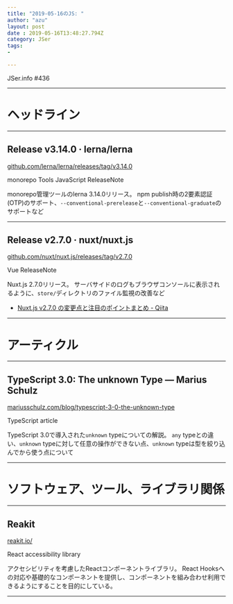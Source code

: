 ```yaml
---
title: "2019-05-16のJS: "
author: "azu"
layout: post
date : 2019-05-16T13:48:27.794Z
category: JSer
tags:
-

---
```


JSer.info #436

----

<h1 class="site-genre">ヘッドライン</h1>

----

## Release v3.14.0 · lerna/lerna
[github.com/lerna/lerna/releases/tag/v3.14.0](https://github.com/lerna/lerna/releases/tag/v3.14.0 "Release v3.14.0 · lerna/lerna")
<p class="jser-tags jser-tag-icon"><span class="jser-tag">monorepo</span> <span class="jser-tag">Tools</span> <span class="jser-tag">JavaScript</span> <span class="jser-tag">ReleaseNote</span></p>

monorepo管理ツールのlerna 3.14.0リリース。
npm publish時の2要素認証(OTP)のサポート、`--conventional-prerelease`と`--conventional-graduate`のサポートなど


----

## Release v2.7.0 · nuxt/nuxt.js
[github.com/nuxt/nuxt.js/releases/tag/v2.7.0](https://github.com/nuxt/nuxt.js/releases/tag/v2.7.0 "Release v2.7.0 · nuxt/nuxt.js")
<p class="jser-tags jser-tag-icon"><span class="jser-tag">Vue</span> <span class="jser-tag">ReleaseNote</span></p>

Nuxt.js 2.7.0リリース。
サーバサイドのログもブラウザコンソールに表示されるように、`store/`ディレクトリのファイル監視の改善など

- [Nuxt.js v2.7.0 の変更点と注目のポイントまとめ - Qiita](https://qiita.com/potato4d/items/43b4f17c73aebc7a2154 "Nuxt.js v2.7.0 の変更点と注目のポイントまとめ - Qiita")

----
<h1 class="site-genre">アーティクル</h1>

----

## TypeScript 3.0: The unknown Type — Marius Schulz
[mariusschulz.com/blog/typescript-3-0-the-unknown-type](https://mariusschulz.com/blog/typescript-3-0-the-unknown-type "TypeScript 3.0: The unknown Type — Marius Schulz")
<p class="jser-tags jser-tag-icon"><span class="jser-tag">TypeScript</span> <span class="jser-tag">article</span></p>

TypeScript 3.0で導入された`unknown` typeについての解説。
`any` typeとの違い、`unknown` typeに対して任意の操作ができない点、`unknown` typeは型を絞り込んでから使う点について


----
<h1 class="site-genre">ソフトウェア、ツール、ライブラリ関係</h1>

----

## Reakit
[reakit.io/](https://reakit.io/ "Reakit")
<p class="jser-tags jser-tag-icon"><span class="jser-tag">React</span> <span class="jser-tag">accessibility</span> <span class="jser-tag">library</span></p>

アクセシビリティを考慮したReactコンポーネントライブラリ。
React Hooksへの対応や基礎的なコンポーネントを提供し、コンポーネントを組み合わせ利用できるようにすることを目的にしている。


----
